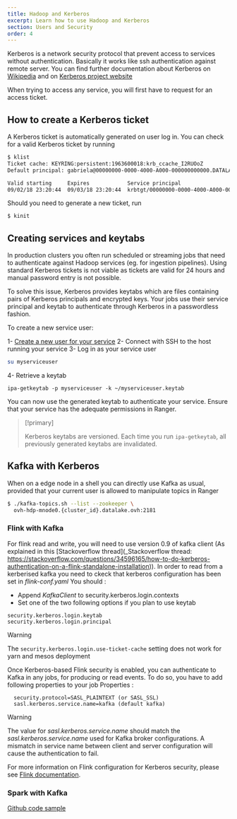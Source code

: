 ```yaml
---
title: Hadoop and Kerberos
excerpt: Learn how to use Hadoop and Kerberos
section: Users and Security
order: 4
---
```


Kerberos is a network security protocol that prevent access to services
without authentication. Basically it works like ssh authentication
against remote server. You can find further documentation about Kerberos on [Wikipedia](https://en.wikipedia.org/wiki/Kerberos_(protocol)) and on [Kerberos project website](http://web.mit.edu/kerberos/)

When trying to access any service, you will first have to request for an
access ticket.

## How to create a Kerberos ticket

A Kerberos ticket is automatically generated on user log in.
You can check for a valid Kerberos ticket by running

````bash
$ klist
Ticket cache: KEYRING:persistent:1963600018:krb_ccache_I2RUOoZ
Default principal: gabriela@00000000-0000-4000-A000-000000000000.DATALAKE.OVH

Valid starting     Expires            Service principal
09/02/18 23:20:44  09/03/18 23:20:44  krbtgt/00000000-0000-4000-A000-000000000000.DATALAKE.OVH@00000000-0000-4000-A000-000000000000.DATALAKE.OVH
````

Should you need to generate a new ticket, run
```bash
$ kinit
```

## Creating services and keytabs

In production clusters you often run scheduled or streaming jobs that need to authenticate against Hadoop services (eg. for ingestion pipelines).
Using standard Kerberos tickets is not viable as tickets are valid for 24 hours and manual password entry is not possible.

To solve this issue, Kerberos provides keytabs which are files containing pairs of Kerberos principals and encrypted keys.
Your jobs use their service principal and keytab to authenticate through Kerberos in a passwordless fashion.

To create a new service user:

1- [Create a new user for your service](../manage-users/guide.en-gb.md)
2- Connect with SSH to the host running your service
3- Log in as your service user
```bash
su myserviceuser
```

4- Retrieve a keytab
```
ipa-getkeytab -p myserviceuser -k ~/myserviceuser.keytab
```

You can now use the generated keytab to authenticate your service. Ensure that your service has the adequate permissions
in Ranger.

> [!primary]
>
> Kerberos keytabs are versioned. Each time you run `ipa-getkeytab`, all previously generated keytabs are invalidated.
>


## Kafka with Kerberos

When on a edge node in a shell you can directly use Kafka as usual, provided that your current user is allowed to manipulate topics in Ranger

```bash
$ ./kafka-topics.sh --list --zookeeper \
  ovh-hdp-mnode0.{cluster_id}.datalake.ovh:2181
```


### Flink with Kafka

For flink read and write, you will need to use version 0.9 of kafka client (As explained in this [Stackoverflow thread](_Stackoverflow thread: https://stackoverflow.com/questions/34596165/how-to-do-kerberos-authentication-on-a-flink-standalone-installation)).
In order to read from a kerberised kafka you need to ckeck that kerberos configuration has been set in *flink-conf.yaml*
You should :

- Append *KafkaClient* to security.kerberos.login.contexts
- Set one of the two following options if you plan to use keytab

```
security.kerberos.login.keytab
security.kerberos.login.principal
```


> [!warning]
>
> The ```security.kerberos.login.use-ticket-cache``` setting does not work for yarn and mesos deployment
>

Once Kerberos-based Flink security is enabled, you can authenticate to Kafka in any jobs, for producing or read events. To do so, you have to add following properties to your job Properties :

```
  security.protocol=SASL_PLAINTEXT (or SASL_SSL)
  sasl.kerberos.service.name=kafka (default kafka)
```

> [!warning]
>
> The value for *sasl.kerberos.service.name* should match the *sasl.kerberos.service.name* used for Kafka broker configurations. A mismatch in service name between client and server configuration will cause the authentication to fail.
>

For more information on Flink configuration for Kerberos security, please see [Flink documentation](https://ci.apache.org/projects/flink/flink-docs-release-1.4/dev/connectors/kafka.html#enabling-kerberos-authentication-for-versions-09-and-above-only).

### Spark with Kafka

[Github code sample](https://github.com/markgrover/spark-secure-kafka-app)
